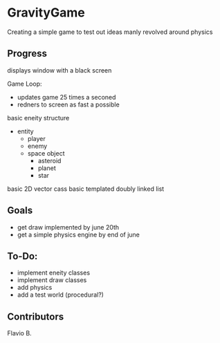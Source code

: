 # GravityGame

Creating a simple game to test out ideas manly revolved around physics

## Progress

displays window with a black screen 

Game Loop:
  - updates game 25 times a seconed
  - redners to screen as fast a possible

basic eneity structure
  - entity
    - player
    - enemy
    - space object
      - asteroid
      - planet
      - star

basic 2D vector cass
basic templated doubly linked list

## Goals
  - get draw implemented by june 20th
  - get a simple physics engine by end of june

## To-Do:
  - implement eneity classes 
  - implement draw classes
  - add physics 
  - add a test world (procedural?)

## Contributors

Flavio B.
